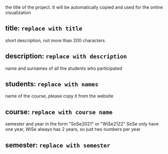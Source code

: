 the title of the project. It will be automatically copied and used for the online visualization
## title: `replace with title`
short description, not more than 200 characters 
## description: `replace with description`
name and surnames of all the students who participated
## students: `replace with names`
name of the course, please copy it from the website
## course: `replace with course name`
semester and year in the form "SoSe2021" or "WiSe2122" 
SoSe only have one year, WiSe always has 2 years, so just two numbers per year
## semester: `replace with semester`



